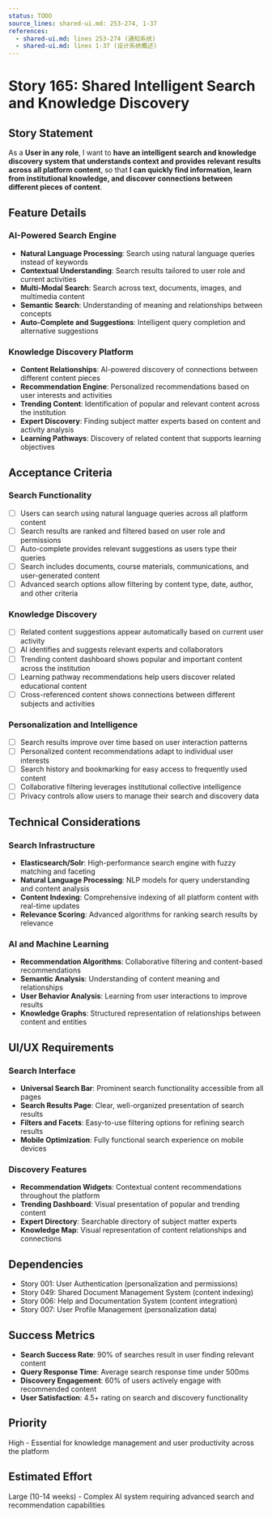 ```yaml
---
status: TODO
source_lines: shared-ui.md: 253-274, 1-37
references:
  - shared-ui.md: lines 253-274 (通知系统)
  - shared-ui.md: lines 1-37 (设计系统概述)
---
```


# Story 165: Shared Intelligent Search and Knowledge Discovery

## Story Statement
As a **User in any role**, I want to **have an intelligent search and knowledge discovery system that understands context and provides relevant results across all platform content**, so that **I can quickly find information, learn from institutional knowledge, and discover connections between different pieces of content**.

## Feature Details

### AI-Powered Search Engine
- **Natural Language Processing**: Search using natural language queries instead of keywords
- **Contextual Understanding**: Search results tailored to user role and current activities
- **Multi-Modal Search**: Search across text, documents, images, and multimedia content
- **Semantic Search**: Understanding of meaning and relationships between concepts
- **Auto-Complete and Suggestions**: Intelligent query completion and alternative suggestions

### Knowledge Discovery Platform
- **Content Relationships**: AI-powered discovery of connections between different content pieces
- **Recommendation Engine**: Personalized recommendations based on user interests and activities
- **Trending Content**: Identification of popular and relevant content across the institution
- **Expert Discovery**: Finding subject matter experts based on content and activity analysis
- **Learning Pathways**: Discovery of related content that supports learning objectives

## Acceptance Criteria

### Search Functionality
- [ ] Users can search using natural language queries across all platform content
- [ ] Search results are ranked and filtered based on user role and permissions
- [ ] Auto-complete provides relevant suggestions as users type their queries
- [ ] Search includes documents, course materials, communications, and user-generated content
- [ ] Advanced search options allow filtering by content type, date, author, and other criteria

### Knowledge Discovery
- [ ] Related content suggestions appear automatically based on current user activity
- [ ] AI identifies and suggests relevant experts and collaborators
- [ ] Trending content dashboard shows popular and important content across the institution
- [ ] Learning pathway recommendations help users discover related educational content
- [ ] Cross-referenced content shows connections between different subjects and activities

### Personalization and Intelligence
- [ ] Search results improve over time based on user interaction patterns
- [ ] Personalized content recommendations adapt to individual user interests
- [ ] Search history and bookmarking for easy access to frequently used content
- [ ] Collaborative filtering leverages institutional collective intelligence
- [ ] Privacy controls allow users to manage their search and discovery data

## Technical Considerations

### Search Infrastructure
- **Elasticsearch/Solr**: High-performance search engine with fuzzy matching and faceting
- **Natural Language Processing**: NLP models for query understanding and content analysis
- **Content Indexing**: Comprehensive indexing of all platform content with real-time updates
- **Relevance Scoring**: Advanced algorithms for ranking search results by relevance

### AI and Machine Learning
- **Recommendation Algorithms**: Collaborative filtering and content-based recommendations
- **Semantic Analysis**: Understanding of content meaning and relationships
- **User Behavior Analysis**: Learning from user interactions to improve results
- **Knowledge Graphs**: Structured representation of relationships between content and entities

## UI/UX Requirements

### Search Interface
- **Universal Search Bar**: Prominent search functionality accessible from all pages
- **Search Results Page**: Clear, well-organized presentation of search results
- **Filters and Facets**: Easy-to-use filtering options for refining search results
- **Mobile Optimization**: Fully functional search experience on mobile devices

### Discovery Features
- **Recommendation Widgets**: Contextual content recommendations throughout the platform
- **Trending Dashboard**: Visual presentation of popular and trending content
- **Expert Directory**: Searchable directory of subject matter experts
- **Knowledge Map**: Visual representation of content relationships and connections

## Dependencies
- Story 001: User Authentication (personalization and permissions)
- Story 049: Shared Document Management System (content indexing)
- Story 006: Help and Documentation System (content integration)
- Story 007: User Profile Management (personalization data)

## Success Metrics
- **Search Success Rate**: 90% of searches result in user finding relevant content
- **Query Response Time**: Average search response time under 500ms
- **Discovery Engagement**: 60% of users actively engage with recommended content
- **User Satisfaction**: 4.5+ rating on search and discovery functionality

## Priority
High - Essential for knowledge management and user productivity across the platform

## Estimated Effort
Large (10-14 weeks) - Complex AI system requiring advanced search and recommendation capabilities